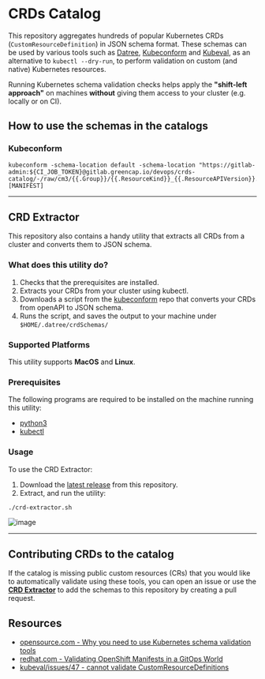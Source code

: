 # CRDs Catalog

This repository aggregates hundreds of popular Kubernetes CRDs (`CustomResourceDefinition`) in JSON schema format. These schemas can be used by various tools such as [Datree](https://github.com/datreeio/datree), [Kubeconform](https://github.com/yannh/kubeconform) and [Kubeval](https://github.com/instrumenta/kubeval), as an alternative to `kubectl --dry-run`, to perform validation on custom (and native) Kubernetes resources.  

Running Kubernetes schema validation checks helps apply the **"shift-left approach"** on machines **without** giving them access to your cluster (e.g. locally or on CI).

## How to use the schemas in the catalogs
### Kubeconform
```
kubeconform -schema-location default -schema-location "https://gitlab-admin:${CI_JOB_TOKEN}@gitlab.greencap.io/devops/crds-catalog/-/raw/cm3/{{.Group}}/{{.ResourceKind}}_{{.ResourceAPIVersion}}.json" [MANIFEST]
```

---

## CRD Extractor

This repository also contains a handy utility that extracts all CRDs from a cluster and converts them to JSON schema.

### What does this utility do?
1. Checks that the prerequisites are installed.
2. Extracts your CRDs from your cluster using kubectl.
3. Downloads a script from the [kubeconform](https://github.com/yannh/kubeconform/blob/master/scripts/openapi2jsonschema.py) repo that converts your CRDs from openAPI to JSON schema.
4. Runs the script, and saves the output to your machine under `$HOME/.datree/crdSchemas/`

### Supported Platforms

This utility supports **MacOS** and **Linux**.

### Prerequisites
The following programs are required to be installed on the machine running this utility:
* [python3](https://www.python.org/downloads/)
* [kubectl](https://kubernetes.io/docs/tasks/tools/#kubectl)

### Usage
To use the CRD Extractor:  
1. Download the [latest release](https://github.com/datreeio/CRDs-catalog/releases/latest/download/crd-extractor.zip) from this repository.
2. Extract, and run the utility:
```
./crd-extractor.sh
```

![image](https://user-images.githubusercontent.com/19731161/185790837-2abadcd5-9b26-451b-b3cd-7e0c46c68b58.png)

---

## Contributing CRDs to the catalog
If the catalog is missing public custom resources (CRs) that you would like to automatically validate using these tools, you can open an issue or use the **[CRD Extractor](#crd-extractor)** to add the schemas to this repository by creating a pull request.

## Resources
* [opensource.com - Why you need to use Kubernetes schema validation tools](https://opensource.com/article/21/7/kubernetes-schema-validation)
* [redhat.com - Validating OpenShift Manifests in a GitOps World](https://cloud.redhat.com/blog/validating-openshift-manifests-in-a-gitops-world)
* [kubeval/issues/47 - cannot validate CustomResourceDefinitions](https://github.com/instrumenta/kubeval/issues/47)
